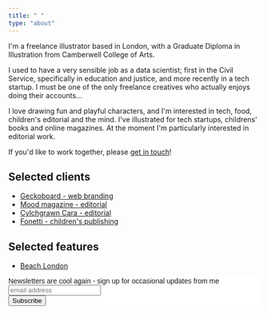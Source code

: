 ```yaml
---
title: " "
type: "about"
---
```



I'm a freelance illustrator based in London, with a Graduate Diploma in Illustration from Camberwell College of Arts.

I used to have a very sensible job as a data scientist; first in the Civil Service, specifically in education and justice, and more recently in a tech startup. I must be one of the only freelance creatives who actually enjoys doing their accounts...

I love drawing fun and playful characters, and I'm interested in tech, food, children's editorial and the mind. I've illustrated for tech startups, childrens' books and online magazines. At the moment I'm particularly interested in editorial work.

If you'd like to work together, please [get in touch](mailto:vicky.hughes@hotmail.com)!


## Selected clients
- [Geckoboard - web branding](https://www.geckoboard.com/)
- [Mood magazine - editorial](https://www.itsmoodmag.com/power/becoming-perfect-self-optimise)
- [Cylchgrawn Cara - editorial](https://vickyhughes.co.uk/portfolio/online-dating/)
- [Fonetti - children's publishing](https://vickyhughes.co.uk/portfolio/bear-with-me/)

## Selected features
- [Beach London](http://www.beachlondon.co.uk/five-day-no-54-vicky-hughes/)



<!-- Begin Mailchimp Signup Form -->
<link href="//cdn-images.mailchimp.com/embedcode/horizontal-slim-10_7.css" rel="stylesheet" type="text/css">
<style type="text/css">
	#mc_embed_signup{background:#fff; clear:left; font:14px Montserrat,Arial,sans-serif; width:100%;}
	/* Add your own Mailchimp form style overrides in your site stylesheet or in this style block.
	   We recommend moving this block and the preceding CSS link to the HEAD of your HTML file. */
</style>
<div id="mc_embed_signup">
<form action="https://hotmail.us3.list-manage.com/subscribe/post?u=fabb1b0c73834b6e5369a3d90&amp;id=6dfeb56b4a" method="post" id="mc-embedded-subscribe-form" name="mc-embedded-subscribe-form" class="validate" target="_blank" novalidate>
    <div id="mc_embed_signup_scroll">
	<label for="mce-EMAIL">Newsletters are cool again - sign up for occasional updates from me</label>
	<input type="email" value="" name="EMAIL" class="email" id="mce-EMAIL" placeholder="email address" required>
    <!-- real people should not fill this in and expect good things - do not remove this or risk form bot signups-->
    <div style="position: absolute; left: -5000px;" aria-hidden="true"><input type="text" name="b_fabb1b0c73834b6e5369a3d90_6dfeb56b4a" tabindex="-1" value=""></div>
    <div class="clear"><input type="submit" value="Subscribe" name="subscribe" id="mc-embedded-subscribe" class="button"></div>
    </div>
</form>
</div>

<!--End mc_embed_signup-->